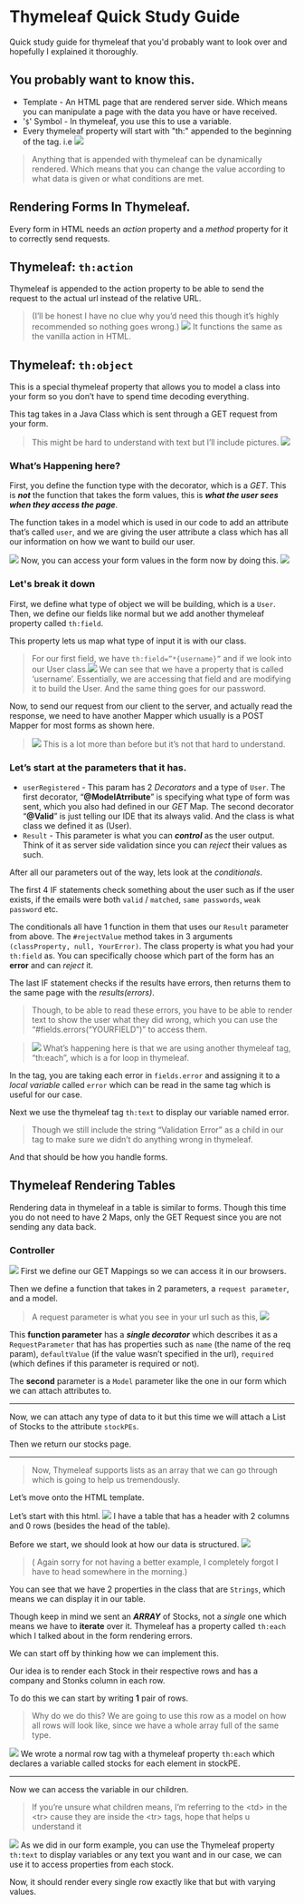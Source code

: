 # Thymeleaf Quick Study Guide
Quick study guide for thymeleaf that you'd probably want to look over and hopefully I explained it thoroughly.

## You probably want to know this.
- Template - An HTML page that are rendered server side. Which means you can manipulate a page with the data you have or have received.
- '`$`' Symbol - In thymeleaf, you use this to use a variable.
- Every thymeleaf property will start with "th:" appended to the beginning of the tag.  i.e
**![](https://lh3.googleusercontent.com/EQEb4uAJ6kVTGD8Rz2xurejr8JlQ5_GnvDObInHc8_0QjANFgh-nMVsH9O1ttFRThejKDqQcCE4nd7kPru3jYbEiWo79L8uvEmtzvsSiaUjPb0KA0AmUAUPBLnWmN-AILt3TVsvo)**

> Anything that is appended with thymeleaf can be dynamically rendered. Which means that you can change the value according to what data is given or what conditions are met.

## Rendering Forms In Thymeleaf.
Every form in HTML needs an *action* property and a *method* property for it to correctly send requests.

## Thymeleaf: `th:action`
Thymeleaf is appended to the action property to be able to send the request to the actual url instead of the relative URL.

> (I’ll be honest I have no clue why you’d need this though it’s highly recommended so nothing goes wrong.)
**![](https://lh3.googleusercontent.com/KIcYNsJlyHmcT80WFzkeyQKmLeBkDkLKt2xe7j2mOxIhFdnx-eCpSRtqQamD6iEx8WRZhPZrQC6jULj-Aq7_QbLuNsVy6NGDNJGXyg2bJge84A9HOvEaB8fOjcZnKTfbIHDO92wX)**
It functions the same as the vanilla action in HTML.

## Thymeleaf: `th:object`
This is a special thymeleaf property that allows you to model a class into your form so you don’t have to spend time decoding everything.

  

This tag takes in a Java Class which is sent through a GET request from your form.

  
  

> This might be hard to understand with text but I’ll include pictures.
**![](https://lh5.googleusercontent.com/YPbSPYQpj8wPjQlCf8spoW-l8SlXk1NRbp_AAdVfCWWJEPnTxgU3wjY2438mfINkTnqg52dnG9IVkkYHOgSgl0waoKxGcOz0dnHBsjESY3MJJ1lxLG2NB5EDgjZNWl-W6BRo205I)**

### What’s Happening here?
First, you define the function type with the decorator, which is a *GET*. This is ***not*** the function that takes the form values, this is ***what the user sees when they access the page***.

The function takes in a model which is used in our code to add an attribute that’s called `user`, and we are giving the user attribute a class which has all our information on how we want to build our user.

**![](https://lh6.googleusercontent.com/MngTqxQt63F_slAc-pd7T3RjHgzqR5AOOgRDP6BztWtH7B6qYGOpqEnAS2LoahI2psZOlNsuKe5SviPBn0HKfHA1NwqnqjpaYRukfZlaJ0tZ89zNLTYM-m5wI4uCad7Q2GyME1Gx)**
Now, you can access your form values in the form now by doing this.
**![](https://lh6.googleusercontent.com/ExBhs8Kh7x4OCnjuJ1hbcsrl36vt9aEoJqNkMyGExbErcBVvC_zbAa6COJbJpLio8zOpo_ZC2gEMUtbBkyNnY0W3-8X9Am-qHhW7qnTb63u4T2RtapuUVC7OQWIYilDKxT-ZO2W7)**
### Let's break it down
First, we define what type of object we will be building, which is a `User`.
Then, we define our fields like normal but we add another thymeleaf property called `th:field`.

This property lets us map what type of input it is with our class.

> For our first field, we have `th:field=”*{username}”` and if we look into our User class.**![](https://lh5.googleusercontent.com/4m5ldoYt2jLgA9XY1THG903Fl3UvZd46UQRVAGayZ5Ur1N1PrWWgXeYPiczEZNlsWQ0t2F6V1JoRr33Zh9ACnIXyplV89vaDwrqHKuzA13i-7SikmlRrzHOwE6qB75bFHMlf-Jwi)**
> We can see that we have a property that is called ‘username’.
Essentially, we are accessing that field and are modifying it to build the User.
And the same thing goes for our password.

Now, to send our request from our client to the server, and actually read the response, we need to have another Mapper which usually is a POST Mapper for most forms as shown here.

> **![](https://lh6.googleusercontent.com/D-7AOSQJyrJScrp-3AoxIbgk5kYA9Tc85FdoCUh04uxJDnhdqXLUneuUQNHsIGQhqrQ2ytoPaXlH_dUC7SyQ2Sq1jHU50H4NqYtPblzgIYVE3QoyvLjHg1TmKyWFkGaJXf5NzpPw)**
> This is a lot more than before but it’s not that hard to understand.

### Let’s start at the parameters that it has.
- `userRegistered` - This param has 2 *Decorators* and a type of `User`. The first decorator, “**@ModelAtrribute**” is specifying what type of form was sent, which you also had defined in our *GET* Map. The second decorator “**@Valid**” is just telling our IDE that its always valid. And the class is what class we defined it as (User).
- `Result` - This parameter is what you can ***control*** as the user output. Think of it as server side validation since you can *reject* their values as such.

After all our parameters out of the way, lets look at the *conditionals*.

The first 4 IF statements check something about the user such as if the user exists, if the emails were both `valid` / `matched`, `same passwords`, `weak password` etc.

The conditionals all have 1 function in them that uses our `Result` parameter from above. The `#rejectValue` method takes in 3 arguments `(classProperty, null, YourError)`. The class property is what you had your `th:field` as. You can specifically choose which part of the form has an **error** and can *reject* it.

  

The last IF statement checks if the results have errors, then returns them to the same page with the *results(errors)*.

> Though, to be able to read these errors, you have to be able to render text to show the user what they did wrong, which you can use the “#fields.errors(“YOURFIELD”)” to access them.

>![](https://lh6.googleusercontent.com/42L3xeHvMP4iZENVK7Z4mPxVyjJzUpYhtDNQe5JDhdWDu-noeEoBpVw56_cKeY1A3or3jZjrB2qycTYSkgxwdR8wUC6mckKJInNr9Jubocc6MKd6jxRm2dgJULZrXCGk1tSIJp7d)
What’s happening here is that we are using another thymeleaf tag, “th:each”, which is a for loop in thymeleaf.

In the tag, you are taking each error in `fields.error` and assigning it to a *local variable* called `error` which can be read in the same tag which is useful for our case.

Next we use the thymeleaf tag `th:text` to display our variable named error.

> Though we still include the string “Validation Error” as a child in our tag to make sure we didn’t do anything wrong in thymeleaf.

And that should be how you handle forms.

## Thymeleaf Rendering Tables
Rendering data in thymeleaf in a table is similar to forms. Though this time you do not need to have 2 Maps, only the GET Request since you are not sending any data back.

### Controller
**![](https://lh3.googleusercontent.com/ZwNESjIZSub5TODEYSWbR-6w20gx5F-jmxpPkv9k629v3bjV049n_XFte6Op38pyVYo5X-H44-YVidNKcJ0tGXfUtMybg1QbDjRDH8r-ve6pWmnD_RVR2VzPW0PtaNXUR4gmRKL3)**
First we define our GET Mappings so we can access it in our browsers.

Then we define a function that takes in 2 parameters, a `request parameter`, and a model.

> A request parameter is what you see in your url such as this, ![](https://lh6.googleusercontent.com/CwgWIUGu-afyF4UFHitlQZqXFVYLVOWrk_5NiJU6Hh18NLXNa7PxdgJ1tH1voKCIjlaSxaEqapgxnLkhxHnpm3USV5kbPS9xqzKheWnWjksOAr7Wpm_9BAY83yZyzTe6JQ4TvMrZ)

This **function parameter** has a ***single decorator*** which describes it as a `RequestParameter` that has has properties such as `name` (the name of the req param), `defaultValue` (if the value wasn’t specified in the url), `required` (which defines if this parameter is required or not).

The **second** parameter is a `Model` parameter like the one in our form which we can attach attributes to.

<hr />

Now, we can attach any type of data to it but this time we will attach a List of Stocks to the attribute `stockPEs`.

Then we return our stocks page.
<hr />

> Now, Thymeleaf supports lists as an array that we can go through which is going to help us tremendously.
 
Let’s move onto the HTML template.

Let’s start with this html.
**![](https://lh6.googleusercontent.com/P-DjyjtyO9aPq6drghmNZgBY075BKYiyt29DT6D4WtyVpRx4W__xTOyaTI8RqrgcOdieGOewn-hHvs-r305ZXOiq1ft9NRTYlAGkvKzs_oPk7tc17eKtDT0Dcqwi9OKxHU3L-tEh)** I have a table that has a header with 2 columns and 0 rows (besides the head of the table).

Before we start, we should look at how our data is structured.
**![](https://lh5.googleusercontent.com/VBXiEO2Rt64_tT420lWR1ypMUJxXg1lloIX4pR9btZ1kkRCZcp76d-vcqgu_cwMJ3hDYHfPvDNynbwYLm4xV1AMcelgb6ZJ3fYdJlc9KRp1fPxTE17ASgRRBLsVLPWeWwySlqn9T)**
> ( Again sorry for not having a better example, I completely forgot I have to head somewhere in the morning.)

  

You can see that we have 2 properties in the class that are `Strings`, which means we can display it in our table.

  

Though keep in mind we sent an ***ARRAY*** of Stocks, not a *single* one which means we have to **iterate** over it. Thymeleaf has a property called `th:each` which I talked about in the form rendering errors.

We can start off by thinking how we can implement this.

Our idea is to render each Stock in their respective rows and has a company and Stonks column in each row.

  

To do this we can start by writing **1** pair of rows. 
> Why do we do this? We are going to use this row as a model on how all rows will look like, since we have a whole array full of the same type.

**![](https://lh4.googleusercontent.com/aM9rbkJ531SHgnotppiXtZTxISLMM-BmUaBHpDKu2nM3Be9C-ET0ixNOwGSShtiACTyBF-DmQEcNJUWW06JwZXZViLwVMPT0u6aB18w-CsnwjXBe_Nyh-Jk-Lei8894F9pmJepb5)** We wrote a normal row tag with a thymeleaf property `th:each` which declares a variable called stocks for each element in stockPE.

<hr />

Now we can access the variable in our children.

> If you’re unsure what children means, I’m referring to the \<td> in the \<tr> cause they are inside the \<tr> tags, hope that helps u understand it

**![](https://lh6.googleusercontent.com/J9CtOQRKQnY3rkwD8TQ2EluBkIB-A-IInznusGI9rsWFOdnDu7C6-VH20tZ4FWaIIiK7W7_qKBJTMVR8YwITSfRKGOhkU1SHYkLhccdeaQ9IvPOMpKj8S-7BiorDju8BoVEyJWz2)** 
As we did in our form example, you can use the Thymeleaf property `th:text` to display variables or any text you want and in our case, we can use it to access properties from each stock.

  

Now, it should render every single row exactly like that but with varying values.
